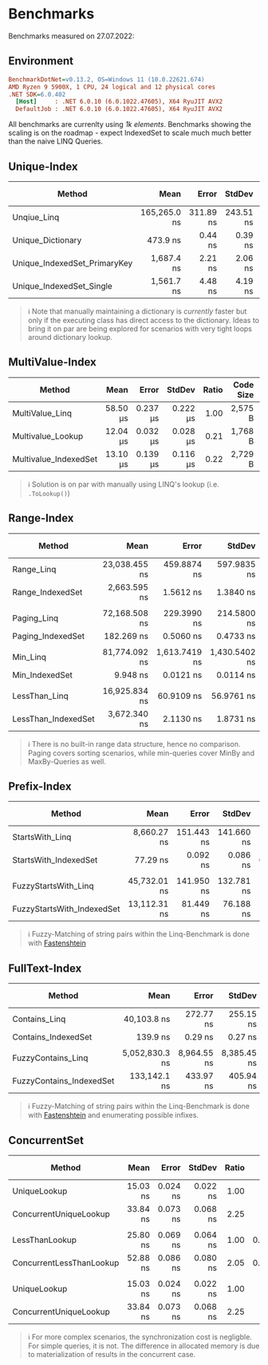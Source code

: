 ﻿# Benchmarks
Benchmarks measured on 27.07.2022:

## Environment
``` ini
BenchmarkDotNet=v0.13.2, OS=Windows 11 (10.0.22621.674)
AMD Ryzen 9 5900X, 1 CPU, 24 logical and 12 physical cores
.NET SDK=6.0.402
  [Host]     : .NET 6.0.10 (6.0.1022.47605), X64 RyuJIT AVX2
  DefaultJob : .NET 6.0.10 (6.0.1022.47605), X64 RyuJIT AVX2
```

All benchmarks are currenlty using *1k elements*. Benchmarks showing the scaling is on the roadmap - expect IndexedSet to scale much
much better than the naive LINQ Queries.

## Unique-Index
|                       Method |         Mean |     Error |    StdDev | Ratio | Code Size |   Gen0 | Allocated | Alloc Ratio |
|----------------------------- |-------------:|----------:|----------:|------:|----------:|-------:|----------:|------------:|
|                  Unqiue_Linq | 165,265.0 ns | 311.89 ns | 243.51 ns | 1.000 |     753 B | 0.7324 |   12800 B |        1.00 |
|            Unique_Dictionary |     473.9 ns |   0.44 ns |   0.39 ns | 0.003 |     681 B |      - |         - |        0.00 |
| Unique_IndexedSet_PrimaryKey |   1,687.4 ns |   2.21 ns |   2.06 ns | 0.010 |     512 B |      - |         - |        0.00 |
|     Unique_IndexedSet_Single |   1,561.7 ns |   4.48 ns |   4.19 ns | 0.009 |   1,224 B |      - |         - |        0.00 |

> ℹ️ Note that manually maintaining a dictionary is *currently* faster but only if the executing class has direct access
> to the dictionary. Ideas to bring it on par are being explored for scenarios with very tight loops around dictionary lookup.

## MultiValue-Index
|                Method |     Mean |    Error |   StdDev | Ratio | Code Size |   Gen0 | Allocated | Alloc Ratio |
|---------------------- |---------:|---------:|---------:|------:|----------:|-------:|----------:|------------:|
|       MultiValue_Linq | 58.50 μs | 0.237 μs | 0.222 μs |  1.00 |   2,575 B | 0.0610 |    1680 B |        1.00 |
|     Multivalue_Lookup | 12.04 μs | 0.032 μs | 0.028 μs |  0.21 |   1,768 B | 0.0153 |     360 B |        0.21 |
| Multivalue_IndexedSet | 13.10 μs | 0.139 μs | 0.116 μs |  0.22 |   2,729 B | 0.0153 |     360 B |        0.21 |

> ℹ️ Solution is on par with manually using LINQ's lookup (i.e. `.ToLookup()`)

## Range-Index
|              Method |          Mean |         Error |        StdDev | Ratio |   Gen0 |   Gen1 | Allocated | Alloc Ratio |
|-------------------- |--------------:|--------------:|--------------:|------:|-------:|-------:|----------:|------------:|
|          Range_Linq | 23,038.455 ns |   459.8874 ns |   597.9835 ns |  1.00 |      - |      - |     168 B |        1.00 |
|    Range_IndexedSet |  2,663.595 ns |     1.5612 ns |     1.3840 ns |  0.11 | 0.0038 |      - |      72 B |        0.43 |
|                     |               |               |               |       |        |        |           |             |
|         Paging_Linq | 72,168.508 ns |   229.3990 ns |   214.5800 ns | 1.000 | 9.5215 | 2.3193 |  160352 B |       1.000 |
|   Paging_IndexedSet |    182.269 ns |     0.5060 ns |     0.4733 ns | 0.003 | 0.0277 |      - |     464 B |       0.003 |
|                     |               |               |               |       |        |        |           |             |
|            Min_Linq | 81,774.092 ns | 1,613.7419 ns | 1,430.5402 ns | 1.000 |      - |      - |      40 B |        1.00 |
|      Min_IndexedSet |      9.948 ns |     0.0121 ns |     0.0114 ns | 0.000 |      - |      - |         - |        0.00 |
|                     |               |               |               |       |        |        |           |             |
|       LessThan_Linq | 16,925.834 ns |    60.9109 ns |    56.9761 ns |  1.00 |      - |      - |     160 B |        1.00 |
| LessThan_IndexedSet |  3,672.340 ns |     2.1130 ns |     1.8731 ns |  0.22 | 0.0038 |      - |      72 B |        0.45 |

> ℹ️ There is no built-in range data structure, hence no comparison. Paging covers sorting scenarios, while min-queries cover MinBy and MaxBy-Queries as well.

## Prefix-Index
|                     Method |         Mean |      Error |     StdDev | Ratio |   Gen0 | Allocated | Alloc Ratio |
|--------------------------- |-------------:|-----------:|-----------:|------:|-------:|----------:|------------:|
|            StartsWith_Linq |  8,660.27 ns | 151.443 ns | 141.660 ns | 1.000 |      - |      40 B |        1.00 |
|      StartsWith_IndexedSet |     77.29 ns |   0.092 ns |   0.086 ns | 0.009 |      - |         - |        0.00 |
|                            |              |            |            |       |        |           |             |
|       FuzzyStartsWith_Linq | 45,732.01 ns | 141.950 ns | 132.781 ns |  1.00 | 4.7607 |   80040 B |        1.00 |
| FuzzyStartsWith_IndexedSet | 13,112.31 ns |  81.449 ns |  76.188 ns |  0.29 | 1.3275 |   22304 B |        0.28 |

> ℹ️ Fuzzy-Matching of string pairs within the Linq-Benchmark is done with [Fastenshtein](https://github.com/DanHarltey/Fastenshtein)

## FullText-Index

|                   Method |           Mean |       Error |      StdDev | Ratio |     Gen0 | Allocated | Alloc Ratio |
|------------------------- |---------------:|------------:|------------:|------:|---------:|----------:|------------:|
|            Contains_Linq |    40,103.8 ns |   272.77 ns |   255.15 ns | 1.000 |        - |      40 B |        1.00 |
|      Contains_IndexedSet |       139.9 ns |     0.29 ns |     0.27 ns | 0.003 |   0.0114 |     192 B |        4.80 |
|                          |                |             |             |       |          |           |             |
|       FuzzyContains_Linq | 5,052,830.3 ns | 8,964.55 ns | 8,385.45 ns |  1.00 | 281.2500 | 4831711 B |        1.00 |
| FuzzyContains_IndexedSet |   133,142.1 ns |   433.97 ns |   405.94 ns |  0.03 |  15.3809 |  260624 B |        0.05 |

> ℹ️ Fuzzy-Matching of string pairs within the Linq-Benchmark is done with [Fastenshtein](https://github.com/DanHarltey/Fastenshtein) and enumerating possible infixes.

## ConcurrentSet

|                   Method |         Mean |     Error |    StdDev | Ratio |   Gen0 | Allocated | Alloc Ratio |
|------------------------- |-------------:|----------:|----------:|------:|-------:|----------:|------------:|
|             UniqueLookup |     15.03 ns |  0.024 ns |  0.022 ns |  1.00 |      - |         - |          NA |
|   ConcurrentUniqueLookup |     33.84 ns |  0.073 ns |  0.068 ns |  2.25 |      - |         - |          NA |
|                          |              |           |           |       |        |           |             |
|           LessThanLookup |     25.80 ns |  0.069 ns |  0.064 ns |  1.00 | 0.0038 |      64 B |        1.00 |
| ConcurrentLessThanLookup |     52.88 ns |  0.086 ns |  0.080 ns |  2.05 | 0.0057 |      96 B |        1.50 |
|                          |              |           |           |       |        |           |             |
|             UniqueLookup |     15.03 ns |  0.024 ns |  0.022 ns |  1.00 |      - |         - |          NA |
|   ConcurrentUniqueLookup |     33.84 ns |  0.073 ns |  0.068 ns |  2.25 |      - |         - |          NA |

> ℹ️ For more complex scenarios, the synchronization cost is negligble. For simple queries, it is not.
The difference in allocated memory is due to materialization of results in the concurrent case.
